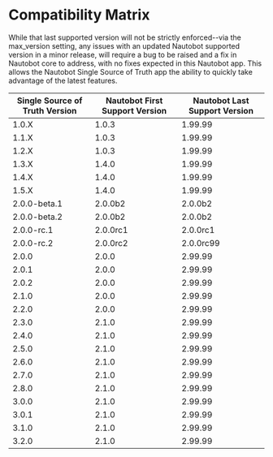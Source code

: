 # Compatibility Matrix

While that last supported version will not be strictly enforced--via the max_version setting, any issues with an updated Nautobot supported version in a minor release, will require a bug to be raised and a fix in Nautobot core to address, with no fixes expected in this Nautobot app. This allows the Nautobot Single Source of Truth app the ability to quickly take advantage of the latest features.

| Single Source of Truth Version | Nautobot First Support Version | Nautobot Last Support Version |
| ------------------------------ | ------------------------------ | ----------------------------- |
| 1.0.X                          | 1.0.3                          | 1.99.99                       |
| 1.1.X                          | 1.0.3                          | 1.99.99                       |
| 1.2.X                          | 1.0.3                          | 1.99.99                       |
| 1.3.X                          | 1.4.0                          | 1.99.99                       |
| 1.4.X                          | 1.4.0                          | 1.99.99                       |
| 1.5.X                          | 1.4.0                          | 1.99.99                       |
| 2.0.0-beta.1                   | 2.0.0b2                        | 2.0.0b2                       |
| 2.0.0-beta.2                   | 2.0.0b2                        | 2.0.0b2                       |
| 2.0.0-rc.1                     | 2.0.0rc1                       | 2.0.0rc1                      |
| 2.0.0-rc.2                     | 2.0.0rc2                       | 2.0.0rc99                     |
| 2.0.0                          | 2.0.0                          | 2.99.99                       |
| 2.0.1                          | 2.0.0                          | 2.99.99                       |
| 2.0.2                          | 2.0.0                          | 2.99.99                       |
| 2.1.0                          | 2.0.0                          | 2.99.99                       |
| 2.2.0                          | 2.0.0                          | 2.99.99                       |
| 2.3.0                          | 2.1.0                          | 2.99.99                       |
| 2.4.0                          | 2.1.0                          | 2.99.99                       |
| 2.5.0                          | 2.1.0                          | 2.99.99                       |
| 2.6.0                          | 2.1.0                          | 2.99.99                       |
| 2.7.0                          | 2.1.0                          | 2.99.99                       |
| 2.8.0                          | 2.1.0                          | 2.99.99                       |
| 3.0.0                          | 2.1.0                          | 2.99.99                       |
| 3.0.1                          | 2.1.0                          | 2.99.99                       |
| 3.1.0                          | 2.1.0                          | 2.99.99                       |
| 3.2.0                          | 2.1.0                          | 2.99.99                       |
